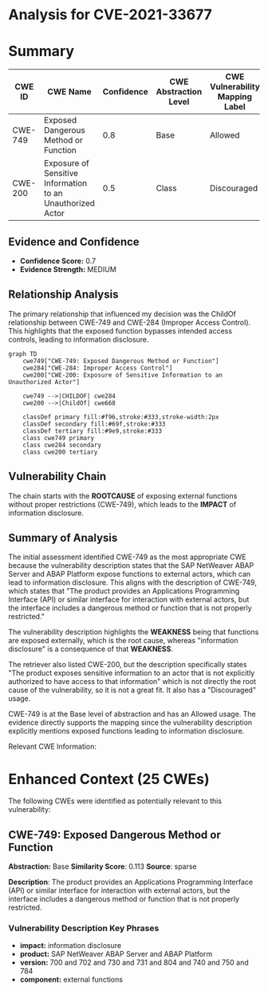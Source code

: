 # Analysis for CVE-2021-33677

# Summary
| CWE ID | CWE Name | Confidence | CWE Abstraction Level | CWE Vulnerability Mapping Label | CWE-Vulnerability Mapping Notes |
|---|---|---|---|---|---|
| CWE-749 | Exposed Dangerous Method or Function | 0.8 | Base | Allowed | Primary CWE |
| CWE-200 | Exposure of Sensitive Information to an Unauthorized Actor | 0.5 | Class | Discouraged | Secondary Candidate |

## Evidence and Confidence

*   **Confidence Score:** 0.7
*   **Evidence Strength:** MEDIUM

## Relationship Analysis
The primary relationship that influenced my decision was the ChildOf relationship between CWE-749 and CWE-284 (Improper Access Control). This highlights that the exposed function bypasses intended access controls, leading to information disclosure.

```mermaid
graph TD
    cwe749["CWE-749: Exposed Dangerous Method or Function"]
    cwe284["CWE-284: Improper Access Control"]
    cwe200["CWE-200: Exposure of Sensitive Information to an Unauthorized Actor"]
    
    cwe749 -->|CHILDOF| cwe284
    cwe200 -->|ChildOf| cwe668

    classDef primary fill:#f96,stroke:#333,stroke-width:2px
    classDef secondary fill:#69f,stroke:#333
    classDef tertiary fill:#9e9,stroke:#333
    class cwe749 primary
    class cwe284 secondary
    class cwe200 tertiary
```

## Vulnerability Chain
The chain starts with the **ROOTCAUSE** of exposing external functions without proper restrictions (CWE-749), which leads to the **IMPACT** of information disclosure.

## Summary of Analysis
The initial assessment identified CWE-749 as the most appropriate CWE because the vulnerability description states that the SAP NetWeaver ABAP Server and ABAP Platform expose functions to external actors, which can lead to information disclosure. This aligns with the description of CWE-749, which states that "The product provides an Applications Programming Interface (API) or similar interface for interaction with external actors, but the interface includes a dangerous method or function that is not properly restricted."

The vulnerability description highlights the **WEAKNESS** being that functions are exposed externally, which is the root cause, whereas "information disclosure" is a consequence of that **WEAKNESS**.

The retriever also listed CWE-200, but the description specifically states "The product exposes sensitive information to an actor that is not explicitly authorized to have access to that information" which is not directly the root cause of the vulnerability, so it is not a great fit. It also has a "Discouraged" usage.

CWE-749 is at the Base level of abstraction and has an Allowed usage. The evidence directly supports the mapping since the vulnerability description explicitly mentions exposed functions leading to information disclosure.

Relevant CWE Information:
# Enhanced Context (25 CWEs)
The following CWEs were identified as potentially relevant to this vulnerability:

## CWE-749: Exposed Dangerous Method or Function
**Abstraction:** Base
**Similarity Score**: 0.113
**Source**: sparse

**Description**:
The product provides an Applications Programming Interface (API) or similar interface for interaction with external actors, but the interface includes a dangerous method or function that is not properly restricted.

### Vulnerability Description Key Phrases
- **impact:** information disclosure
- **product:** SAP NetWeaver ABAP Server and ABAP Platform
- **version:** 700 and 702 and 730 and 731 and 804 and 740 and 750 and 784
- **component:** external functions